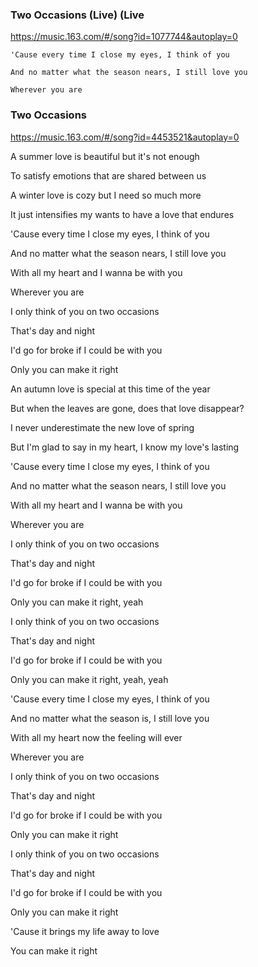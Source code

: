 ### Two Occasions (Live) (Live
https://music.163.com/#/song?id=1077744&autoplay=0

`'Cause every time I close my eyes, I think of you`

`And no matter what the season nears, I still love you`

`Wherever you are`

### Two Occasions
https://music.163.com/#/song?id=4453521&autoplay=0

A summer love is beautiful but it's not enough

To satisfy emotions that are shared between us

A winter love is cozy but I need so much more

It just intensifies my wants to have a love that endures

'Cause every time I close my eyes, I think of you

And no matter what the season nears, I still love you

With all my heart and I wanna be with you

Wherever you are

I only think of you on two occasions

That's day and night

I'd go for broke if I could be with you

Only you can make it right

An autumn love is special at this time of the year

But when the leaves are gone, does that love disappear?

I never underestimate the new love of spring

But I'm glad to say in my heart, I know my love's lasting

'Cause every time I close my eyes, I think of you

And no matter what the season nears, I still love you

With all my heart and I wanna be with you

Wherever you are

I only think of you on two occasions

That's day and night

I'd go for broke if I could be with you

Only you can make it right, yeah

I only think of you on two occasions

That's day and night

I'd go for broke if I could be with you

Only you can make it right, yeah, yeah

'Cause every time I close my eyes, I think of you

And no matter what the season is, I still love you

With all my heart now the feeling will ever

Wherever you are

I only think of you on two occasions

That's day and night

I'd go for broke if I could be with you

Only you can make it right

I only think of you on two occasions

That's day and night

I'd go for broke if I could be with you

Only you can make it right

'Cause it brings my life away to love

You can make it right
